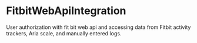 # FitbitWebApiIntegration
User authorization with fit bit web api and accessing data from Fitbit activity trackers, Aria scale, and manually entered logs. 
